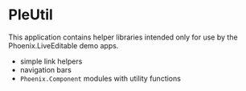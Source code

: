 # PleUtil

This application contains helper libraries intended only for use by the
Phoenix.LiveEditable demo apps.

- simple link helpers
- navigation bars
- `Phoenix.Component` modules with utility functions
